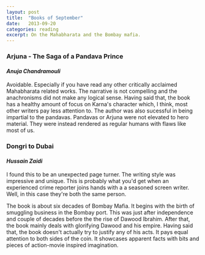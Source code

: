 ```yaml
---
layout: post
title:  "Books of September"
date:   2013-09-20
categories: reading
excerpt: On the Mahabharata and the Bombay mafia.
---
```


### Arjuna - The Saga of a Pandava Prince
#### _Anuja Chandramouli_

Avoidable. Especially if you have read any other critically acclaimed Mahabharata related works. The narrative is not compelling and the anachronisms did not make any logical sense. Having said that, the book has a healthy amount of focus on Karna's character which, I think, most other writers pay less attention to. The author was also sucessful in being impartial to the pandavas. Pandavas or Arjuna were not elevated to hero material. They were instead rendered as regular humans with flaws like most of us.

### Dongri to Dubai
#### _Hussain Zaidi_

I found this to be an unexpected page turner. The writing style was impressive and unique. This is probably what you'd get when an experienced crime reporter joins hands with a a seasoned screen writer. Well, in this case they're both the same person.

The book is about six decades of Bombay Mafia. It begins with the birth of smuggling business in the Bombay port. This was just after independence and couple of decades before the the rise of Dawood Ibrahim. After that, the book mainly deals with glorifying Dawood and his empire. Having said that, the book doesn't actually try to justify any of his acts. It pays equal attention to both sides of the coin. It showcases apparent facts with bits and pieces of action-movie inspired imagination.
